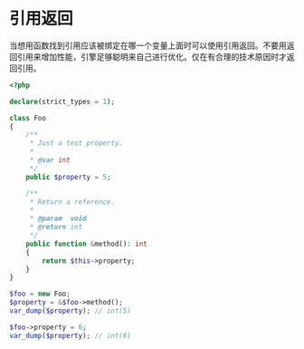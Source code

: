# 引用返回

当想用函数找到引用应该被绑定在哪一个变量上面时可以使用引用返回。不要用返回引用来增加性能，引擎足够聪明来自己进行优化。仅在有合理的技术原因时才返回引用。

```php
<?php

declare(strict_types = 1);

class Foo
{
    /**
     * Just a test property.
     *
     * @var int
     */
    public $property = 5;

    /**
     * Return a reference.
     *
     * @param  void
     * @return int
     */
    public function &method(): int
    {
        return $this->property;
    }
}

$foo = new Foo;
$property = &$foo->method();
var_dump($property); // int(5)

$foo->property = 6;
var_dump($property); // int(6)

```


